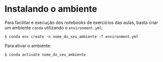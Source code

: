 # Instalando o ambiente

Para facilitar e execução dos notebooks de exercícios das aulas, basta criar um ambiente `conda` utilizando o `environment.yml`:

```
$ conda env create -n nome_do_seu_ambiente -f environment.yml
```
Para ativar o ambiente:

```
$ conda activate nome_do_seu_ambiente
```
